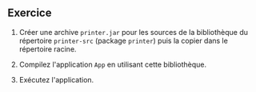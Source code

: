 
Exercice
--------------------------------------------------------------------------------

 1. Créer une archive `printer.jar` pour les sources de la bibliothèque
    du répertoire `printer-src` (package `printer`) puis la copier dans
    le répertoire racine.

 2. Compilez l'application `App` en utilisant cette bibliothèque.

 3. Exécutez l'application.

